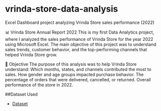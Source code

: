 # vrinda-store-data-analysis
Excel Dashboard project analyzing Vrinda Store sales performance (2022)

📊 Vrinda Store Annual Report 2022
This is my first Data Analytics project, where I analyzed the sales performance of Vrinda Store for the year 2022 using Microsoft Excel.
The main objective of this project was to understand sales trends, customer behavior, and the top-performing channels that helped Vrinda Store grow.

🎯 Objective
The purpose of this analysis was to help Vrinda Store understand:
Which months, states, and channels contributed the most to sales.
How gender and age groups impacted purchase behavior.
The percentage of orders that were delivered, cancelled, or returned.
Overall performance of the store in 2022.

##Dataset Used 
- <a href="https://github.com/omkartech-debug/vrinda-store-data-analysis/blob/main/Vrinda%20Store%20Data%20Analysis%20project.xlsx">Dataset</a>
